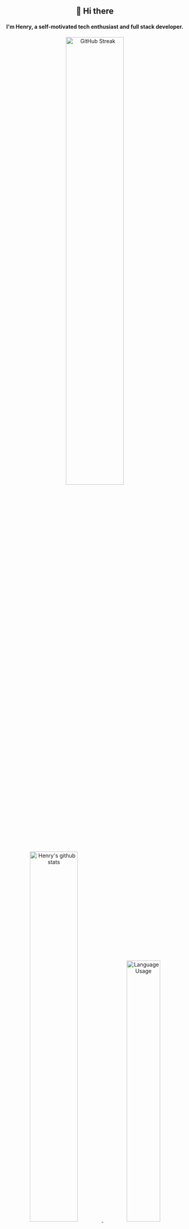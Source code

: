 <div align="center">
	<h2>👋 Hi there</h2>
	<h4>I'm Henry, a self-motivated tech enthusiast and full stack developer.</h4>
   	<a href="#">
		<img src="https://github-readme-streak-stats.herokuapp.com/?user=HenryJi529"
			alt="GitHub Streak" width="55%" />
	</a>   
   	<a href="#">
		<img src="https://github-readme-stats.vercel.app/api?username=HenryJi529&show_icons=true&theme=buefy"
			alt="Henry's github stats" width="50%" />
	</a>
	<a href="#">
		<img src="https://github-readme-stats.vercel.app/api/top-langs/?username=HenryJi529&layout=compact&theme=buefy&hide_border=true&exclude_repo=HenryJi529"
			alt="Language Usage" width="42%" />
	</a>
</div>

- 🔭 I’m currently working on: [OpenMorningstar](https://github.com/HenryJi529/OpenMorningstar)
- 🔍 I'm currently looking for remote work.
- 🌱 I’m currently learning Javascript & Django...
- 🤔 I’m looking for help with Django developer...
- 🥺 If you like my work, maybe consider buying me a coffee   
	<a href="https://www.buymeacoffee.com/HenryJi" target="_blank">
	<img src="https://cdn.buymeacoffee.com/buttons/v2/default-red.png" alt="Buy Me A Coffee" width="150" >
	</a>



---

**🌈 Languages and Tools:**

<p>
<img src="https://www.vectorlogo.zone/logos/google_cloud/google_cloud-icon.svg" alt="gcp" width="40" height="40"/>
<img src="https://cdn.jsdelivr.net/gh/HenryJi529/HenryJi529/assets/mathematica.png" alt="mathematica" width="40" height="40"/>
<img src="https://cdn.jsdelivr.net/gh/HenryJi529/HenryJi529/assets/linux.svg" alt="linux" width="40" height="40"/>
<img src="https://cdn.jsdelivr.net/gh/HenryJi529/HenryJi529/assets/C.png" alt="c" width="40" height="40"/>
<img src="https://www.vectorlogo.zone/logos/gnu_bash/gnu_bash-icon.svg" alt="bash" width="40" height="40"/>
<img src="https://www.vectorlogo.zone/logos/git-scm/git-scm-icon.svg" alt="git" width="40" height="40"/>
<img src="https://cdn.jsdelivr.net/gh/devicons/devicon@master/icons/css3/css3-original-wordmark.svg" alt="css3" width="40" height="40"/>
<img src="https://cdn.jsdelivr.net/gh/devicons/devicon@master/icons/bootstrap/bootstrap-plain-wordmark.svg" alt="bootstrap" width="40" height="40"/>
<img src="https://cdn.jsdelivr.net/gh/HenryJi529/HenryJi529/assets/python.svg" alt="python" width="40" height="40"/>
<img src="https://cdn.jsdelivr.net/gh/devicons/devicon@master/icons/sass/sass-original.svg" alt="sass" width="40" height="40"/>
<img src="https://cdn.jsdelivr.net/gh/HenryJi529/HenryJi529/assets/javascript.svg" alt="javascript" width="40" height="40"/>
<img src="https://www.vectorlogo.zone/logos/sqlite/sqlite-icon.svg" alt="sqlite" width="40" height="40"/>
<img src="https://cdn.jsdelivr.net/gh/HenryJi529/HenryJi529/assets/django.svg" alt="django" width="40" height="40"/>
<img src="https://cdn.jsdelivr.net/gh/devicons/devicon@master/icons/redis/redis-original.svg" alt="redis" width="40" height="40"/>
<img src="https://cdn.jsdelivr.net/gh/HenryJi529/HenryJi529/assets/docker.png" alt="docker" width="40" height="40"/>
<img src="https://cdn.jsdelivr.net/gh/HenryJi529/HenryJi529/assets/nginx.svg" alt="nginx" width="40" height="40"/>
</p>

---

**📫 How to reach me:**

<p>
  <a href="https://twitter.com/HenryJi529" target="blank">
    <img align="center" src="https://cdn.jsdelivr.net/gh/HenryJi529/HenryJi529/assets/twitter.svg" alt="推特" height="30" width="30" />
  </a>
  <a href="https://www.linkedin.cn/injobs/in/ji-henry-3b7647175" target="blank">
    <img align="center" src="https://cdn.jsdelivr.net/gh/HenryJi529/HenryJi529/assets/linkedin.svg" alt="领英" height="30" width="30" />
  </a>
  <a href="mailto:jeep.jipu@gmail.com" target="blank">
    <img align="center" src="https://cdn.jsdelivr.net/gh/HenryJi529/HenryJi529/assets/gmail.svg" alt="邮箱" height="30" width="30" />
  </a>
  <a href="https://www.zhihu.com/people/er-dai-qing-zhi" target="blank">
    <img align="center" src="https://cdn.jsdelivr.net/gh/HenryJi529/HenryJi529/assets/zhihu.svg" style="color: #0084FF" alt="知乎" height="30" width="30" />
  </a>
</p>


---

**📕 Latest Blog Posts**
<!-- BLOG-POST-LIST:START -->
- [[笑话] 苏联笑话](http://morningstar529.com/blog/posts/1/)
<!-- BLOG-POST-LIST:END -->

**🗂️ My Projects**

<div align="center">
	<a href="https://github.com/HenryJi529/OpenMorningstar">
		<img src="https://github-readme-stats.vercel.app/api/pin/?username=HenryJi529&repo=OpenMorningstar"
			alt="OpenMorningstar Card" width="45%" />
	</a>
	<a href="https://github.com/HenryJi529/MorningstarPaper">
		<img src="https://github-readme-stats.vercel.app/api/pin/?username=HenryJi529&repo=MorningstarPaper"
			alt="MorningstarPaper Card"  width="45%" />
	</a>
</div>

---
**📊 Monthly coding time**

<!--START_SECTION:waka-->

```text
Python                     15 hrs 11 mins  ███████████████▓░░░░░░░░░   63.20 %
YAML                       2 hrs 23 mins   ██▒░░░░░░░░░░░░░░░░░░░░░░   09.98 %
Docker                     1 hr 35 mins    █▓░░░░░░░░░░░░░░░░░░░░░░░   06.61 %
Git Config                 1 hr 17 mins    █▒░░░░░░░░░░░░░░░░░░░░░░░   05.37 %
Bash                       1 hr            █░░░░░░░░░░░░░░░░░░░░░░░░   04.22 %
JSON                       45 mins         ▓░░░░░░░░░░░░░░░░░░░░░░░░   03.13 %
```

<!--END_SECTION:waka-->

![username's github activity graph](https://activity-graph.herokuapp.com/graph?username=HenryJi529&theme=dracula)

---

**🏆 Github Profile Trophy**

![https://github.com/ryo-ma/](https://github-profile-trophy.vercel.app/?username=HenryJi529&theme=onedark)


**🙋‍♀️ My followers**
<!--START_SECTION:top-followers-->
<table>
  <tr>
    <td align="center">
      <a href="https://github.com/jishanshaikh4">
        <img src="https://avatars2.githubusercontent.com/u/30091032" width="100px;" alt="jishanshaikh4"/>
      </a>
      <br />
      <a href="https://github.com/jishanshaikh4">Jishan Shaikh</a>
    </td>
    <td align="center">
      <a href="https://github.com/lucasrmagalhaes">
        <img src="https://avatars2.githubusercontent.com/u/43296467" width="100px;" alt="lucasrmagalhaes"/>
      </a>
      <br />
      <a href="https://github.com/lucasrmagalhaes">Lucas Magalhães</a>
    </td>
    <td align="center">
      <a href="https://github.com/lilaroky">
        <img src="https://avatars2.githubusercontent.com/u/93484212" width="100px;" alt="lilaroky"/>
      </a>
      <br />
      <a href="https://github.com/lilaroky">Lila</a>
    </td>
    <td align="center">
      <a href="https://github.com/pgsohail">
        <img src="https://avatars2.githubusercontent.com/u/68015534" width="100px;" alt="pgsohail"/>
      </a>
      <br />
      <a href="https://github.com/pgsohail">SOHAIL SADIQ</a>
    </td>
    <td align="center">
      <a href="https://github.com/CallbackCat777">
        <img src="https://avatars2.githubusercontent.com/u/89124880" width="100px;" alt="CallbackCat777"/>
      </a>
      <br />
      <a href="https://github.com/CallbackCat777">CallBack Cat</a>
    </td>
    <td align="center">
      <a href="https://github.com/rohit-ghadge">
        <img src="https://avatars2.githubusercontent.com/u/57706022" width="100px;" alt="rohit-ghadge"/>
      </a>
      <br />
      <a href="https://github.com/rohit-ghadge">Rohit Ghadge</a>
    </td>
    <td align="center">
      <a href="https://github.com/franicon">
        <img src="https://avatars2.githubusercontent.com/u/62854860" width="100px;" alt="franicon"/>
      </a>
      <br />
      <a href="https://github.com/franicon">Abayomi Aluko</a>
    </td>
  </tr>
</table>
<!--END_SECTION:top-followers-->

**🌟 [Projects starred by me](https://github.com/maguowei/starred)**  
    [My Awesome Stars](AWESOME-STARS.md)